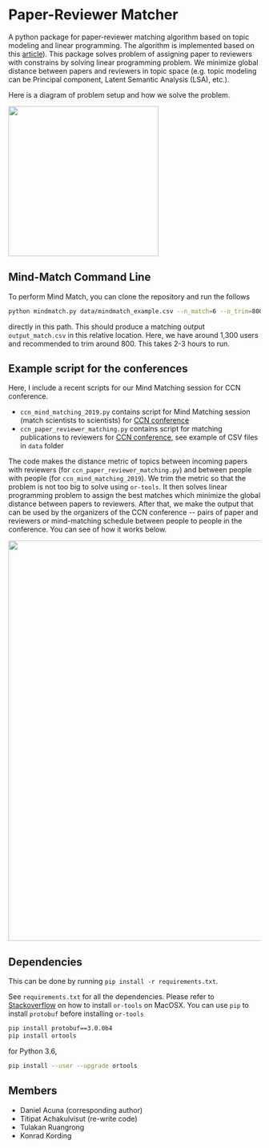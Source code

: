 # Paper-Reviewer Matcher

A python package for paper-reviewer matching algorithm based on topic modeling and linear programming. The algorithm is implemented based on this [article](http://www.cis.upenn.edu/~cjtaylor/PUBLICATIONS/pdfs/TaylorTR08.pdf)). This package solves problem of assigning paper to reviewers with constrains by solving linear programming problem. We minimize global distance between papers and reviewers in topic space (e.g. topic modeling can be Principal component, Latent Semantic Analysis (LSA), etc.).

Here is a diagram of problem setup and how we solve the problem.

<img src="figures/problem_setup.png" width="300">

## Mind-Match Command Line

To perform Mind Match, you can clone the repository and run the follows

``` sh
python mindmatch.py data/mindmatch_example.csv --n_match=6 --n_trim=800
```

directly in this path. This should produce a matching output `output_match.csv` in this relative location.
Here, we have around 1,300 users and recommended to trim around 800. This takes 2-3 hours to run.

## Example script for the conferences

Here, I include a recent scripts for our Mind Matching session for CCN conference.

- `ccn_mind_matching_2019.py` contains script for Mind Matching session (match scientists to scientists) for [CCN conference](https://ccneuro.org/2018/)
- `ccn_paper_reviewer_matching.py` contains script for matching publications to reviewers for [CCN conference](https://ccneuro.org/2019/), see example of CSV files in `data` folder

The code makes the distance metric of topics between incoming papers with reviewers (for `ccn_paper_reviewer_matching.py`) and
between people with people (for `ccn_mind_matching_2019`). We trim the metric so that the problem is not too big to solve using `or-tools`.
It then solves linear programming problem to assign the best matches which minimize the global distance between papers to reviewers.
After that, we make the output that can be used by the organizers of the CCN conference -- pairs of paper and reviewers or mind-matching
schedule between people to people in the conference.
You can see of how it works below.

<img src="figures/paper_reviewer_matching.png" width="800">

## Dependencies

This can be done by running `pip install -r requirements.txt`.

See `requirements.txt` for all the dependencies. Please refer to [Stackoverflow](http://stackoverflow.com/questions/26593497/cant-install-or-tools-on-mac-10-10) on how to install `or-tools` on MacOSX. You can use `pip` to install `protobuf` before installing `or-tools`

```bash
pip install protobuf==3.0.0b4
pip install ortools
```

for Python 3.6,

```bash
pip install --user --upgrade ortools
```

## Members

- Daniel Acuna (corresponding author)
- Titipat Achakulvisut (re-write code)
- Tulakan Ruangrong
- Konrad Kording
